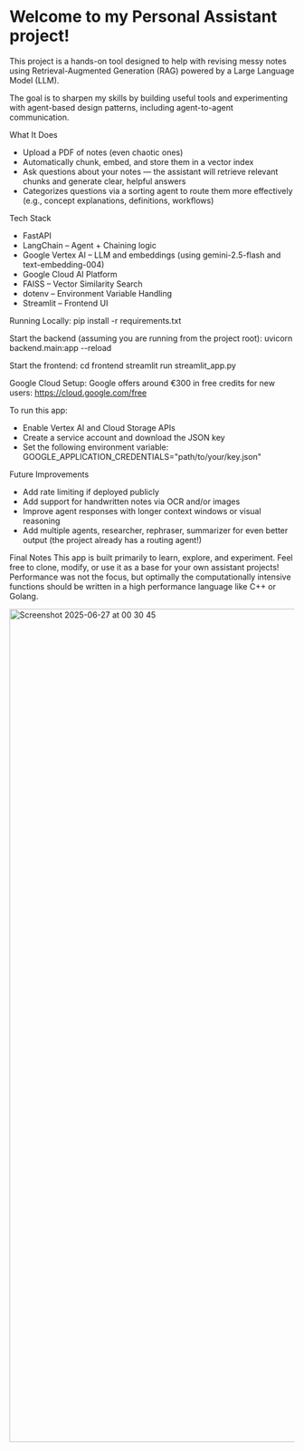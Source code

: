 <h1>Welcome to my Personal Assistant project!</h1>

This project is a hands-on tool designed to help with revising messy notes using Retrieval-Augmented Generation (RAG) powered by a Large Language Model (LLM).

The goal is to sharpen my skills by building useful tools and experimenting with agent-based design patterns, including agent-to-agent communication.

What It Does
- Upload a PDF of notes (even chaotic ones)
- Automatically chunk, embed, and store them in a vector index
- Ask questions about your notes — the assistant will retrieve relevant chunks and generate clear, helpful answers
- Categorizes questions via a sorting agent to route them more effectively (e.g., concept explanations, definitions, workflows)
 

Tech Stack 
- FastAPI
- LangChain – Agent + Chaining logic
- Google Vertex AI – LLM and embeddings (using gemini-2.5-flash and text-embedding-004)
- Google Cloud AI Platform
- FAISS – Vector Similarity Search
- dotenv – Environment Variable Handling
- Streamlit – Frontend UI

Running Locally:
pip install -r requirements.txt

Start the backend (assuming you are running from the project root):
uvicorn backend.main:app --reload

Start the frontend:
cd frontend
streamlit run streamlit_app.py

Google Cloud Setup:
Google offers around €300 in free credits for new users:
https://cloud.google.com/free


To run this app:
- Enable Vertex AI and Cloud Storage APIs
- Create a service account and download the JSON key
- Set the following environment variable: GOOGLE_APPLICATION_CREDENTIALS="path/to/your/key.json"


Future Improvements
- Add rate limiting if deployed publicly
- Add support for handwritten notes via OCR and/or images
- Improve agent responses with longer context windows or visual reasoning
- Add multiple agents, researcher, rephraser, summarizer for even better output (the project already has a routing agent!)


Final Notes
This app is built primarily to learn, explore, and experiment.
Feel free to clone, modify, or use it as a base for your own assistant projects!
Performance was not the focus, but optimally the computationally intensive functions should be written in a high performance language like C++ or Golang.



<img width="1470" alt="Screenshot 2025-06-27 at 00 30 45" src="https://github.com/user-attachments/assets/3a541401-e74e-4e31-af48-69b8e15ef4c6" />

